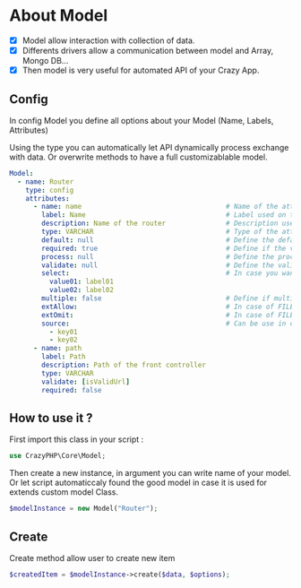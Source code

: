 # About Model

- [x] Model allow interaction with collection of data. 
- [x] Differents drivers allow a communication between model and Array, Mongo DB...
- [x] Then model is very useful for automated API of your Crazy App.

## Config

In config Model you define all options about your Model (Name, Labels, Attributes)

Using the type you can automatically let API dynamically process exchange with data. Or overwrite methods to have a full customizablable model.

```yml
Model:
  - name: Router
    type: config
    attributes: 
      - name: name                                    # Name of the attribute
        label: Name                                   # Label used on the UI
        description: Name of the router               # Description used on the UI
        type: VARCHAR                                 # Type of the attributes INT|VARCHAR|ARRAYBOOL|FILE
        default: null                                 # Define the default value, used in case the value given is null 
        required: true                                # Define if the value is required
        process: null                                 # Define the process to apply to the attributes null|array
        validate: null                                # Define the validate to apply to the attributes null|array
        select:                                       # In case you want generate a select form, you can define the value -> label to do it
          value01: label01
          value02: label02
        multiple: false                               # Define if multiple value allowed in the attributes
        extAllow:                                     # In case of FILE, define the extension allowed
        extOmit:                                      # In case of FILE, define the extension to omit
        source:                                       # Can be use in case you want retrieve value from another model (if key01 is find before key02, it will stop at the first found except if multiple is selected)
          - key01
          - key02
      - name: path
        label: Path
        description: Path of the front controller
        type: VARCHAR
        validate: [isValidUrl]
        required: false
```

## How to use it ?

First import this class in your script :
```php
use CrazyPHP\Core\Model;
```

Then create a new instance, in argument you can write name of your model. Or let script automaticcaly found the good model in case it is used for extends custom model Class.

```php
$modelInstance = new Model("Router");
```

## Create

Create method allow user to create new item

```php
$createdItem = $modelInstance->create($data, $options);
```

